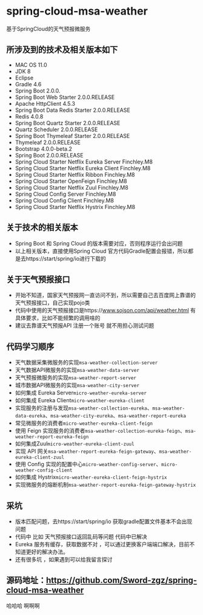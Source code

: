 # spring-cloud-msa-weather
基于SpringCloud的天气预报微服务

## 所涉及到的技术及相关版本如下

* MAC OS 11.0
* JDK 8
* Eclipse 
* Gradle 4.6
* Spring Boot 2.0.0.
* Spring Boot Web Starter 2.0.0.RELEASE
* Apache HttpClient 4.5.3
* Spring Boot Data Redis Starter 2.0.0.RELEASE
* Redis 4.0.8
* Spring Boot Quartz Starter 2.0.0.RELEASE
* Quartz Scheduler 2.0.0.RELEASE
* Spring Boot Thymeleaf Starter 2.0.0.RELEASE
* Thymeleaf 2.0.0.RELEASE
* Bootstrap 4.0.0-beta.2
* Spring Boot 2.0.0.RELEASE
* Spring Cloud Starter Netflix Eureka Server Finchley.M8
* Spring Cloud Starter Netflix Eureka Client Finchley.M8
* Spring Cloud Starter Netflix Ribbon Finchley.M8
* Spring Cloud Starter OpenFeign Finchley.M8
* Spring Cloud Starter Netflix Zuul Finchley.M8
* Spring Cloud Config Server Finchley.M8
* Spring Cloud Config Client Finchley.M8
* Spring Cloud Starter Netflix Hystrix Finchley.M8


## 关于技术的相关版本

* Spring Boot 和 Spring Cloud 的版本需要对应，否则程序运行会出问题
* 以上相关版本，直接使用Spring Cloud 官方代码Gradle配置会报错，所以都是去https://start/spring/io进行下载的


## 关于天气预报接口

* 开始不知道，国家天气预报网一直访问不到，所以需要自己去百度网上靠谱的天气预报接口，自己实现pojo类
* 代码中使用的天气预报接口是https://www.sojson.com/api/weather.html 有具体要求，比如不能频繁的调用啥的
* 建议去靠谱天气预报API 注册一个账号 就不用担心测试问题

## 代码学习顺序

* 天气数据采集微服务的实现`msa-weather-collection-server`
* 天气数据API微服务的实现`msa-weather-data-server`
* 天气预报微服务的实现`msa-weather-report-server`
* 城市数据API微服务的实现`msa-weather-city-server`
* 如何集成 Eureka Server`micro-weather-eureka-server`
* 如何集成 Eureka Client`micro-weather-eureka-client`
* 实现服务的注册与发现`msa-weather-collection-eureka`、`msa-weather-data-eureka`、`msa-weather-city-eureka`、`msa-weather-report-eureka`
* 常见微服务的消费者`micro-weather-eureka-client-feign`
* 使用 Feign 实现服务的消费者`msa-weather-collection-eureka-feign`、`msa-weather-report-eureka-feign`
* 如何集成Zuul`micro-weather-eureka-client-zuul`
* 实现 API 网关`msa-weather-report-eureka-feign-gateway`、`msa-weather-eureka-client-zuul`
* 使用 Config 实现的配置中心`micro-weather-config-server`、`micro-weather-config-client`
* 如何集成 Hystrix`micro-weather-eureka-client-feign-hystrix`
* 实现微服务的熔断机制`msa-weather-report-eureka-feign-gateway-hystrix`


## 采坑

* 版本匹配问题，去https://start/spring/io 获取gradle配置文件基本不会出现问题
* 代码中 比如 天气预报接口返回乱码等问题  代码中已解决
* Eureka 服务有缓存，获取数据不对 ，可以通过更换客户端端口解决，目前不知道更好的解决办法。
* 还有很多坑 ，如果遇到可以给我留言探讨 

## 源码地址：https://github.com/Sword-zgz/spring-cloud-msa-weather

哈哈哈  啊啊啊






